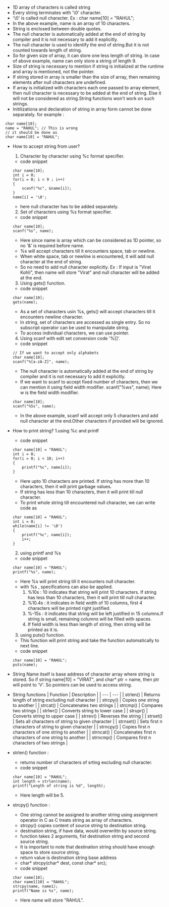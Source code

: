 - 1D array of characters is called string
- Every string terminates with '\0' character.
- '\0' is called null character.
Ex : char name[10] = "RAHUL";
- In the above example, name is an array of 10 characters.
- String is enclosed between double quotes.
- The null character is automatically added at the end of string by compiler and it is not necessary to add it explicitly.
- The null character is used to identify the end of string.But it is not counted towards length of string.
- So for given size of array, it can store one less length of string. In case of above example, name can only store a string of length 9.
- Size of string is necessary to mention if string is initialized at the runtime and array is mentioned, not the pointer.
- If string stored in array is smaller than the size of array, then remaining elements after null characters are undefined.
- If array is initialized with characters each one passed to array element, then null character is necessary to be  added at the end of string. Else it will not be considered as string.String functions won't work on such strings.
- Initilizationa and declaration of string in array form cannot be done separately.
for example :
```
char name[10];
name = "RAHUL"; // This is wrong
// it should be done as
char name[10] = "RAHUL";
```
- How to accept string from user?
    1. Character by character using %c format specifier. 
    - code snippet
    ```
    char name[10];
    int i = 0;
    for(i = 0; i < 9 ; i++)
    {
        scanf("%c", &name[i]);
    }
    name[i] = '\0';
    ```
    - here null character has to be added separately.
    2. Set of characters using %s format specifier.
    - code snippet
    ```
    char name[10];
    scanf("%s", name);
    ```
    - Here since name is array which can be considered as 1D pointer, so no '&' is required before name.
    - %s will accept characters till it encounters space, tab or newline.
    - When white space, tab or newline is encountered, it will add null character at the end of string.
    - So no need to add null character explicitly.
    Ex : If input is "Virat Kohli", then name will store "Virat" and null character will be added at the end.
    3. Using gets() function.
    - code snippet
    ```
    char name[10];
    gets(name);
    ```
    - As a set of characters usin %s, gets() will accept characters till it encounters newline character.
    - In string, set of characters are accessed as single entry. So no subscript operator can be used to manipulate string.
    - To access individual characters, we can use pointer.
    4. Using scanf with edit set conversion code '%[]'.
    - code snippet
    ```
    // If we want to accept only alphabets
    char name[10];
    scanf("%[a-zA-Z]", name);
    ```
    - The null character is automatically added at the end of string by compiler and it is not necessary to add it explicitly.
    - If we want to scanf to accept fixed number of characters, then we can mention it using field width modifier.
        scanf("%ws", name);
        Here w is the field width modifier.
    ```
    char name[10];
    scanf("%5s", name);
    ```
    - In the above example, scanf will accept only 5 characters and add null character at the end.Other characters if provided will be ignored.  

- How to print string?
    1.using %c and printf
    - code snippet
    ```
    char name[10] = "RAHUL";
    int i = 0;
    for(i = 0; i < 10; i++)
    {
        printf("%c", name[i]);
    }
    ```
    - Here upto 10 characters are printed. If string has more than 10 characters, then it will print garbage values.
    - If string has less than 10 characters, then it will print till null character.
    - To print whole string till encountered null character, we can write code as
    ```
    char name[10] = "RAHUL";
    int i = 0;
    while(name[i] != '\0')
    {
        printf("%c", name[i]);
        i++;
    }
    ```
    2. using printf and %s
    - code snippet
    ```
    char name[10] = "RAHUL";
    printf("%s", name);
    ```
    - Here %s will print string till it encounters null character.
    - with %s , specifications can also be applied.
        1. %10s : 10 indicates that string will print 10 characters. If string has less than 10 characters, then it will print till null character.
        2. %10.4s : it indicates in field width of 10 columns, first 4 characters will be printed right justified.
        3. %-15s : it indicates that string will be left justified in 15 columns.If string is small, remaining columns will be filled with spaces.
        4. If field width is less than length of string, then string will be printed as it is.
    3. using puts() function.
    - This function will print string and take the function automatically to next line.
    - code snippet
    ``` 
    char name[10] = "RAHUL";
    puts(name);
    ```   

- String Name itself is base address of character array where string is stored. So if string name[10] = "VIRAT", and char* ptr = name, then ptr will point to 'V'. So pointers can be used to access string.
- String functions
| Function | Description |
| --- | --- |
| strlen() | Returns length of string excluding null character |
| strcpy() | Copies one string to another |
| strcat() | Concatenates two strings |
| strcmp() | Compares two strings |
| strlwr() | Converts string to lower case |
| strupr() | Converts string to upper case |
| strrev() | Reverses the string |
| strset() | Sets all characters of string to given character |
| strnset() | Sets first n characters of string to given character |
| strncpy() | Copies first n characters of one string to another |
| strncat() | Concatenates first n characters of one string to another |
| strncmp() | Compares first n characters of two strings |    

- strlen() function : 
    - returns number of characters of srting excluding null character.
    - code snippet
    ```
    char name[10] = "RAHUL";
    int length = strlen(name);
    printf("Length of string is %d", length);
    ```
    - Here length will be 5.
- strcpy() function :
    - One string cannot be assigned to another string using assignment operator in C as C treats string as array of characters.
    - strcpy() copies content of source string to destination string.
    - destination string, if have data, would overwrittn by source string.
    - function takes 2 arguments, fist destination string and second source string.
    - It is important to note that destination string should have enough space to store source string.
    - return value is destination string base address
    - char* strcpy(char* dest, const char* src);
    - code snippet
    ```
    char name[10];
    char name1[10] = "RAHUL";
    strcpy(name, name1);
    printf("Name is %s", name);
    ```
    - Here name will store "RAHUL".
    






